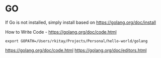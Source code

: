# GO

If Go is not installed, simply install based on https://golang.org/doc/install 

How to Write Code - https://golang.org/doc/code.html 

```
export GOPATH=/Users/rkitay/Projects/Personal/hello-world/golang
```

https://golang.org/doc/code.html
https://golang.org/doc/editors.html

